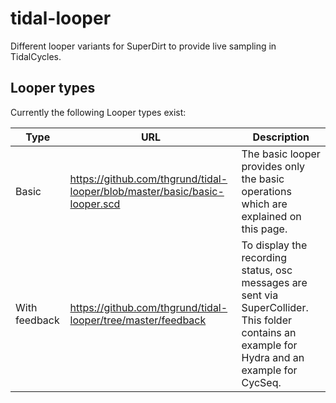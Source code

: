 # tidal-looper
Different looper variants for SuperDirt to provide live sampling in TidalCycles.

## Looper types

Currently the following Looper types exist:

| Type          | URL                                                          | Description                                                  |
| ------------- | ------------------------------------------------------------ | ------------------------------------------------------------ |
| Basic         | https://github.com/thgrund/tidal-looper/blob/master/basic/basic-looper.scd | The basic looper provides only the basic operations which are explained on this page. |
| With feedback | https://github.com/thgrund/tidal-looper/tree/master/feedback | To display the recording status, osc messages are sent via SuperCollider. This folder contains an example for Hydra and an example for CycSeq. |

